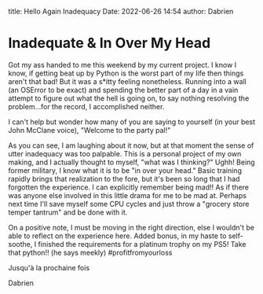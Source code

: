 title: Hello Again Inadequacy 
Date: 2022-06-26 14:54
author: Dabrien

# Inadequate & In Over My Head

Got my ass handed to me this weekend by my current project. I know I know, if getting beat up by Python is the worst part of my life then things aren't that bad! But it was a s*itty feeling nonetheless. Running into a wall (an OSError to be exact) and spending the better part of a day in a vain attempt to figure out what the hell is going on, to say nothing resolving the problem...for the record, I accomplished neither.

I can't help but wonder how many of you are saying to yourself (in your best John McClane voice), "Welcome to the party pal!" 

As you can see, I am laughing about it now, but at that moment the sense of utter inadequacy was too palpable. This is a personal project of my own making, and I actually thought to myself, "what was I thinking?" Ughh! Being former military, I know what it is to be "in over your head." Basic training rapidly brings that realization to the fore, but it's been so long that I had forgotten the experience. I can explicitly remember being mad!! As if there was anyone else involved in this little drama for me to be mad at. Perhaps next time I'll save myself some CPU cycles and just throw a "grocery store temper tantrum" and be done with it. 

On a positive note, I must be moving in the right direction, else I wouldn't be able to reflect on the experience here. Added bonus, in my haste to self-soothe, I finished the requirements for a platinum trophy on my PS5! Take that python!! (he says meekly)
#profitfromyourloss

Jusqu'à la prochaine fois

Dabrien